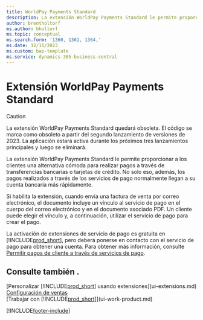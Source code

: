 ```yaml
---
title: WorldPay Payments Standard
description: La extensión WorldPay Payments Standard le permite proporcionar a los clientes una alternativa cómoda para realizar pagos a través de transferencias bancarias o tarjetas de crédito.
author: brentholtorf
ms.author: bholtorf
ms.topic: conceptual
ms.search.form: '1360, 1361, 1364,'
ms.date: 12/11/2023
ms.custom: bap-template
ms.service: dynamics-365-business-central
---
```

# Extensión WorldPay Payments Standard

> [!CAUTION]
> La extensión WorldPay Payments Standard quedará obsoleta. El código se marca como obsoleto a partir del segundo lanzamiento de versiones de 2023. La aplicación estará activa durante los próximos tres lanzamientos principales y luego se eliminará.

La extensión WorldPay Payments Standard le permite proporcionar a los clientes una alternativa cómoda para realizar pagos a través de transferencias bancarias o tarjetas de crédito. No solo eso, además, los pagos realizados a través de los servicios de pago normalmente llegan a su cuenta bancaria más rápidamente.

Si habilita la extensión, cuando envía una factura de venta por correo electrónico, el documento incluye un vínculo al servicio de pago en el cuerpo del correo electrónico y en el documento asociado PDF. Un cliente puede elegir el vínculo y, a continuación, utilizar el servicio de pago para crear el pago.

La activación de extensiones de servicio de pago es gratuita en [!INCLUDE[prod_short](includes/prod_short.md)], pero deberá ponerse en contacto con el servicio de pago para obtener una cuenta. Para obtener más información, consulte [Permitir pagos de cliente a través de servicios de pago](sales-how-enable-payment-service-extensions.md).

## Consulte también .

[Personalizar [!INCLUDE[prod_short](includes/prod_short.md)] usando extensiones](ui-extensions.md)  
[Configuración de ventas](sales-setup-sales.md)  
[Trabajar con [!INCLUDE[prod_short](includes/prod_short.md)]](ui-work-product.md)  

[!INCLUDE[footer-include](includes/footer-banner.md)]
